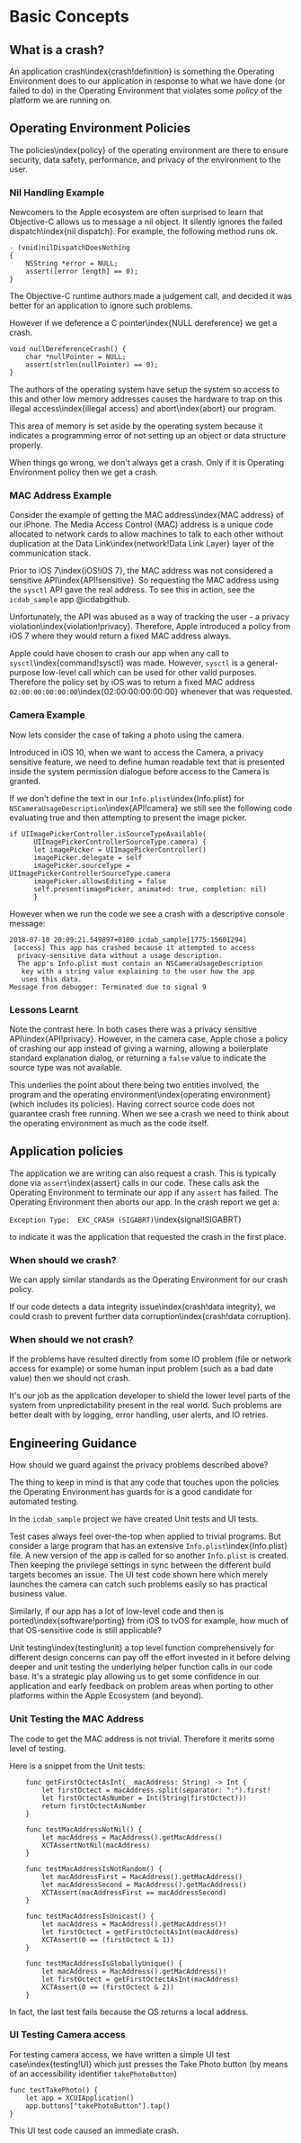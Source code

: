 # Basic Concepts

## What is a crash?

An application crash\index{crash!definition} is something the Operating Environment does to our application in response to what we have done (or failed to do) in the Operating Environment that violates some _policy_ of the platform we are running on.

## Operating Environment Policies

The policies\index{policy} of the operating environment are there to ensure security, data safety, performance, and privacy of the environment to the user.

### Nil Handling Example

Newcomers to the Apple ecosystem are often surprised to learn that Objective-C allows us to message a nil object.  It silently ignores the failed dispatch\index{nil dispatch}.  For example,
the following method runs ok.

```
- (void)nilDispatchDoesNothing
{
    NSString *error = NULL;
    assert([error length] == 0);
}
```

The Objective-C runtime authors made a judgement call, and decided it was better for an application to ignore such problems.


However if we deference a C pointer\index{NULL dereference} we get a crash.
```
void nullDereferenceCrash() {
    char *nullPointer = NULL;
    assert(strlen(nullPointer) == 0);
}
```

The authors of the operating system have setup the system so access to this and other low memory addresses causes the hardware to trap on this illegal access\index{illegal access} and abort\index{abort} our program.

This area of memory is set aside by the operating system because it indicates a programming error of not setting up an object or data structure properly.

When things go wrong, we don't always get a crash.  Only if it is Operating Environment policy then we get a crash.

### MAC Address Example

Consider the example of getting the MAC address\index{MAC address} of our iPhone.  The Media Access Control (MAC) address is a unique code allocated to network cards to allow machines to talk to each other without duplication at the Data Link\index{network!Data Link Layer} layer of the communication stack.

Prior to iOS 7\index{iOS!iOS 7}, the MAC address was not considered a sensitive API\index{API!sensitive}.  So requesting the MAC address using the `sysctl` API gave the real address.  To see this in action, see the `icdab_sample` app @icdabgithub.

Unfortunately, the API was abused as a way of tracking the user - a privacy violation\index{violation!privacy}.  Therefore, Apple introduced a policy from iOS 7 where they would return a fixed MAC address always.

Apple could have chosen to crash our app when any call to `sysctl`\index{command!sysctl} was made.  However, `sysctl` is a general-purpose low-level call which can be used for other valid purposes.  Therefore the policy set by iOS was to return a fixed MAC address `02:00:00:00:00:00`\index{02:00:00:00:00:00} whenever that was requested.

### Camera Example

Now lets consider the case of taking a photo using the camera.

Introduced in iOS 10, when we want to access the Camera, a privacy sensitive feature, we need to define human readable text that is presented inside the system permission dialogue before access to the Camera is granted.

If we don't define the text in our `Info.plist`\index{Info.plist} for `NSCameraUsageDescription`\index{API!camera} we still see the following code evaluating true and then attempting to present the image picker.

```
if UIImagePickerController.isSourceTypeAvailable(
      UIImagePickerControllerSourceType.camera) {
      let imagePicker = UIImagePickerController()
      imagePicker.delegate = self
      imagePicker.sourceType = UIImagePickerControllerSourceType.camera
      imagePicker.allowsEditing = false
      self.present(imagePicker, animated: true, completion: nil)
      }
```

However when we run the code we see a crash with a descriptive console message:

```
2018-07-10 20:09:21.549897+0100 icdab_sample[1775:15601294]
 [access] This app has crashed because it attempted to access
  privacy-sensitive data without a usage description.  
  The app's Info.plist must contain an NSCameraUsageDescription
   key with a string value explaining to the user how the app
   uses this data.
Message from debugger: Terminated due to signal 9
```

### Lessons Learnt

Note the contrast here.  In both cases there was a privacy sensitive API\index{API!privacy}.  However, in the camera case, Apple chose a policy of crashing our app instead of giving a warning, allowing a boilerplate standard explanation dialog, or returning a `false` value to indicate the source type was not available.

This underlies the point about there being two entities involved, the program and the operating environment\index{operating environment} (which includes its policies).  Having correct source code does not guarantee crash free running.  When we see a crash we need to think about the operating environment as much as the code itself.

## Application policies

The application we are writing can also request a crash.  This is typically done via `assert`\index{assert} calls in our code.  These calls ask the Operating Environment to terminate our app if any `assert` has failed.  The Operating Environment then aborts our app.
In the crash report we get a:

`Exception Type:  EXC_CRASH (SIGABRT)`\index{signal!SIGABRT}

to indicate it was the application that requested the crash in the first place.

### When should we crash?

We can apply similar standards as the Operating Environment for our crash policy.

If our code detects a data integrity issue\index{crash!data integrity}, we could crash to prevent further data corruption\index{crash!data corruption}.

### When should we not crash?

If the problems have resulted directly from some
IO problem (file or network access for example) or some human input problem (such as a bad date value) then we should not crash.  

It's our job as the application developer to shield the lower level parts of the system from unpredictability present in the real world.  Such problems are better dealt with by logging, error handling, user alerts, and IO retries.

## Engineering Guidance

How should we guard against the privacy problems described above?

The thing to keep in mind is that any code that touches upon the policies the Operating Environment has guards for is a good candidate for automated testing.

In the `icdab_sample` project we have created Unit tests and UI tests.

Test cases always feel over-the-top when applied to trivial programs.  But consider a large program that has an extensive `Info.plist`\index{Info.plist} file.  A new version of the app is called for so another `Info.plist` is created.  Then keeping the privilege settings in sync between the different build targets becomes an issue.  The UI test code shown here which merely launches the camera can catch such problems easily so has practical business value.  

Similarly, if our app has a lot of low-level code and then is ported\index{software!porting} from iOS to tvOS for example, how much of that OS-sensitive code is still applicable?

Unit testing\index{testing!unit} a top level function comprehensively for different design concerns can pay off the effort invested in it before delving deeper and unit testing the underlying helper function calls in our code base.  It's a strategic play allowing us to get some confidence in our application and early feedback on problem areas when porting to other platforms within the Apple Ecosystem (and beyond).

### Unit Testing the MAC Address

The code to get the MAC address is not trivial.  Therefore it merits some level of testing.

Here is a snippet from the Unit tests:

```
    func getFirstOctectAsInt(_ macAddress: String) -> Int {
        let firstOctect = macAddress.split(separator: ":").first!
        let firstOctectAsNumber = Int(String(firstOctect))!
        return firstOctectAsNumber
    }

    func testMacAddressNotNil() {
        let macAddress = MacAddress().getMacAddress()
        XCTAssertNotNil(macAddress)
    }

    func testMacAddressIsNotRandom() {
        let macAddressFirst = MacAddress().getMacAddress()
        let macAddressSecond = MacAddress().getMacAddress()
        XCTAssert(macAddressFirst == macAddressSecond)
    }

    func testMacAddressIsUnicast() {
        let macAddress = MacAddress().getMacAddress()!
        let firstOctect = getFirstOctectAsInt(macAddress)
        XCTAssert(0 == (firstOctect & 1))
    }

    func testMacAddressIsGloballyUnique() {
        let macAddress = MacAddress().getMacAddress()!
        let firstOctect = getFirstOctectAsInt(macAddress)
        XCTAssert(0 == (firstOctect & 2))
    }
```

In fact, the last test fails because the OS returns a local address.

### UI Testing Camera access

For testing camera access, we have written a simple UI test case\index{testing!UI} which just presses the Take Photo button (by means of an accessibility identifier `takePhotoButton`)

```
func testTakePhoto() {
    let app = XCUIApplication()
    app.buttons["takePhotoButton"].tap()
}
```

This UI test code caused an immediate crash.
